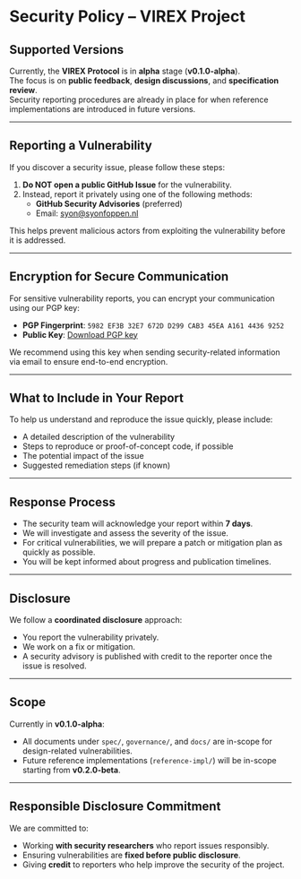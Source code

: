 # Security Policy – VIREX Project  

## Supported Versions  

Currently, the **VIREX Protocol** is in **alpha** stage (**v0.1.0-alpha**).  
The focus is on **public feedback**, **design discussions**, and **specification review**.  
Security reporting procedures are already in place for when reference implementations are introduced in future versions.  

---

## Reporting a Vulnerability  

If you discover a security issue, please follow these steps:  

1. **Do NOT open a public GitHub Issue** for the vulnerability.  
2. Instead, report it privately using one of the following methods:  
   - **GitHub Security Advisories** (preferred)  
   - Email: [syon@syonfoppen.nl](mailto:syon@syonfoppen.nl)  

This helps prevent malicious actors from exploiting the vulnerability before it is addressed.  

---

## Encryption for Secure Communication  

For sensitive vulnerability reports, you can encrypt your communication using our PGP key:  

- **PGP Fingerprint**: `5982 EF3B 32E7 672D D299 CAB3 45EA A161 4436 9252`  
- **Public Key**: [Download PGP key](https://keys.openpgp.org/vks/v1/by-fingerprint/5982EF3B32E7672DD299CAB345EAA16144369252)  

We recommend using this key when sending security-related information via email to ensure end-to-end encryption.  

---

## What to Include in Your Report  

To help us understand and reproduce the issue quickly, please include:  
- A detailed description of the vulnerability  
- Steps to reproduce or proof-of-concept code, if possible  
- The potential impact of the issue  
- Suggested remediation steps (if known)  

---

## Response Process  

- The security team will acknowledge your report within **7 days**.  
- We will investigate and assess the severity of the issue.  
- For critical vulnerabilities, we will prepare a patch or mitigation plan as quickly as possible.  
- You will be kept informed about progress and publication timelines.  

---

## Disclosure  

We follow a **coordinated disclosure** approach:  
- You report the vulnerability privately.  
- We work on a fix or mitigation.  
- A security advisory is published with credit to the reporter once the issue is resolved.  

---

## Scope  

Currently in **v0.1.0-alpha**:  
- All documents under `spec/`, `governance/`, and `docs/` are in-scope for design-related vulnerabilities.  
- Future reference implementations (`reference-impl/`) will be in-scope starting from **v0.2.0-beta**.  

---

## Responsible Disclosure Commitment  

We are committed to:  
- Working **with security researchers** who report issues responsibly.  
- Ensuring vulnerabilities are **fixed before public disclosure**.  
- Giving **credit** to reporters who help improve the security of the project.  
